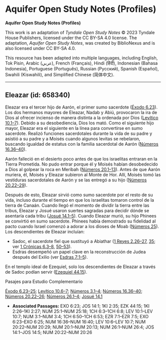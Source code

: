 # Aquifer Open Study Notes (Profiles)

**Aquifer Open Study Notes (Profiles)**

This work is an adaptation of *Tyndale Open Study Notes* © 2023 Tyndale House Publishers, licensed under the CC BY\-SA 4\.0 license. The adaptation, *Aquifer Open Study Notes*, was created by BiblioNexus and is also licensed under CC BY\-SA 4\.0\.

This resource has been adapted into multiple languages, including English, Tok Pisin, Arabic (عربي), French (Français), Hindi (हिंदी), Indonesian (Bahasa Indonesia), Portuguese (Português), Russian (Русский), Spanish (Español), Swahili (Kiswahili), and Simplified Chinese (简体中文).



--------------------------------

## Eleazar (id: 658340)

Eleazar era el tercer hijo de Aarón, el primer sumo sacerdote ([Éxodo 6\.23](https://ref.ly/Exod6:23)). Los dos hermanos mayores de Eleazar, Nadab y Abiú, provocaron la ira de Dios al ofrecer incienso de manera distinta a la ordenada por Dios ([Levítico 10\.1–7](https://ref.ly/Lev10:1-Lev10:7)). Debido a su desobediencia, Dios los mató. Como el siguiente hijo mayor, Eleazar era el siguiente en la línea para convertirse en sumo sacerdote. Realizó funciones sacerdotales durante la vida de su padre y asistió a su padre y a Moisés cuando algunos levitas se rebelaron, buscando igualdad de estatus con la familia sacerdotal de Aarón ([Números 16\.36–40](https://ref.ly/Num16:36-Num16:40)).

Aarón falleció en el desierto poco antes de que los israelitas entraran en la Tierra Prometida. No pudo entrar porque él y Moisés habían desobedecido a Dios al golpear la roca en Meribah ([Números 20\.1–13](https://ref.ly/Num20:1-Num20:13)). Antes de que Aarón muriera, él, Moisés y Eleazar subieron al Monte de Hor. Allí, Moisés tomó las vestiduras sacerdotales de Aarón y se las entregó a su hijo ([Números 20\.22–29](https://ref.ly/Num20:22-Num20:29)).

Después de esto, Eleazar sirvió como sumo sacerdote por el resto de su vida, incluso durante el tiempo en que los israelitas tomaron control de la tierra de Canaán. Cuando llegó el momento de dividir la tierra entre las tribus, Eleazar y Josué usaron suertes sagradas para decidir dónde se asentaría cada tribu ([Josué 14\.1–5](https://ref.ly/Josh14:1-Josh14:5)). Cuando Eleazar murió, su hijo Phinees se convirtió en sumo sacerdote. Phinees había demostrado su fidelidad al pacto cuando Israel comenzó a adorar a los dioses de Moab ([Números 25](https://ref.ly/Num25:1-Num25:18)). Los descendientes de Eleazar incluían:

* Sadoc, el sacerdote fiel que sustituyó a Abiathar ([1 Reyes 2\.26–27](https://ref.ly/1Kgs2:26-1Kgs2:27), [35](https://ref.ly/1Kgs2:35); ver [1 Crónicas 6\.3–8](https://ref.ly/1Chr6:3-1Chr6:8), [50–53](https://ref.ly/1Chr6:50-1Chr6:53)).
* Esdras desempeñó un papel clave en la reconstrucción de Judea después del Exilio (ver [Esdras 7:1–5](https://ref.ly/Ezra7:1-Ezra7:5)).

En el templo ideal de Ezequiel, solo los descendientes de Eleazar a través de Sadoc podían servir ([Ezequiel 44\.15](https://ref.ly/Ezek44:15)).

Pasajes para Estudio Complementario

[Éxodo 6\.23–25](https://ref.ly/Exod6:23-Exod6:25); [Levítico 10\.6–7](https://ref.ly/Lev10:6-Lev10:7); [Números 3\.1–4](https://ref.ly/Num3:1-Num3:4); [Números 16\.36–40](https://ref.ly/Num16:36-Num16:40); [Números 20\.22–26](https://ref.ly/Num20:22-Num20:26); [Números 26\.1–4](https://ref.ly/Num26:1-Num26:4); [Josué 14\.1](https://ref.ly/Josh14:1)

* **Associated Passages:** EXO 6:23; JOS 14:1; 1KI 2:35; EZK 44:15; 1KI 2:26–1KI 2:27; NUM 25:1–NUM 25:18; 1CH 6:3–1CH 6:8; LEV 10:1–LEV 10:7; NUM 3:1–NUM 3:4; 1CH 6:50–1CH 6:53; EZR 7:1–EZR 7:5; EXO 6:23–EXO 6:25; NUM 16:36–NUM 16:40; LEV 10:6–LEV 10:7; NUM 20:22–NUM 20:29; NUM 20:1–NUM 20:13; NUM 26:1–NUM 26:4; JOS 14:1–JOS 14:5; NUM 20:22–NUM 20:26

